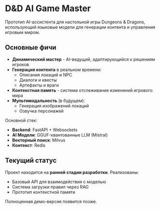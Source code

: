 # D&D AI Game Master

Прототип AI-ассистента для настольной игры Dungeons & Dragons, использующий языковые модели для генерации контента и управления игровым миром.

## Оcновные фичи

- **Динамический мастер** - AI-ведущий, адаптирующийся к решениям игроков
- **Генерация контента** в реальном времени:
  - Описания локаций и NPC
  - Диалоги и квесты
  - Артефакты и враги
- **Контекстная память** - система отслеживания изменений игрового мира
- **Мультимодальность** (в будущем):
  - Генерация изображений локаций
  - Озвучка персонажей

Основной стек:
- **Backend**: FastAPI + Websockets
- **AI Модели**: GGUF-квантованные LLM (Mistral)
- **Векторный поиск**: Milvus
- **Контекст**: Redis

## Текущий статус

Проект находится на **ранней стадии разработки**. Реализованы:
- Базовый API для взаимодействия с моделью
- Система загрузки правил через RAG
- Прототип контекстной памяти

Полноценная демо-версия появится позже.
